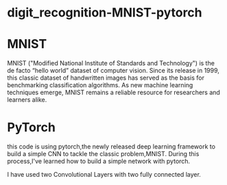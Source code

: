 # digit_recognition-MNIST-pytorch

# MNIST

MNIST ("Modified National Institute of Standards and Technology") is the de facto “hello world” dataset of computer vision. Since its release in 1999, this classic dataset of handwritten images has served as the basis for benchmarking classification algorithms. As new machine learning techniques emerge, MNIST remains a reliable resource for researchers and learners alike.

# PyTorch
this code is using pytorch,the newly released deep learning framework to build a simple CNN to tackle the classic problem,MNIST.
During this process,I've learned how to build a simple network with pytorch.

I have used two Convolutional Layers with two fully connected layer.
